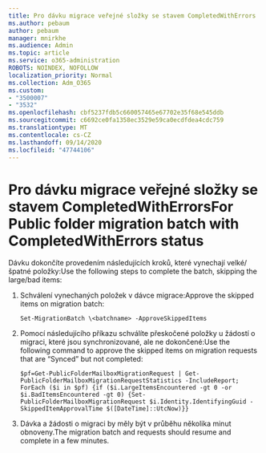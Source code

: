 ```yaml
---
title: Pro dávku migrace veřejné složky se stavem CompletedWithErrors
ms.author: pebaum
author: pebaum
manager: mnirkhe
ms.audience: Admin
ms.topic: article
ms.service: o365-administration
ROBOTS: NOINDEX, NOFOLLOW
localization_priority: Normal
ms.collection: Adm_O365
ms.custom:
- "3500007"
- "3532"
ms.openlocfilehash: cbf5237fdb5c660057465e67702e35f68e545ddb
ms.sourcegitcommit: c6692ce0fa1358ec3529e59ca0ecdfdea4cdc759
ms.translationtype: MT
ms.contentlocale: cs-CZ
ms.lasthandoff: 09/14/2020
ms.locfileid: "47744106"
---
```

# <a name="for-public-folder-migration-batch-with-completedwitherrors-status"></a><span data-ttu-id="6f71c-102">Pro dávku migrace veřejné složky se stavem CompletedWithErrors</span><span class="sxs-lookup"><span data-stu-id="6f71c-102">For Public folder migration batch with CompletedWithErrors status</span></span>

<span data-ttu-id="6f71c-103">Dávku dokončíte provedením následujících kroků, které vynechají velké/špatné položky:</span><span class="sxs-lookup"><span data-stu-id="6f71c-103">Use the following steps to complete the batch, skipping the large/bad items:</span></span> 
1. <span data-ttu-id="6f71c-104">Schválení vynechaných položek v dávce migrace:</span><span class="sxs-lookup"><span data-stu-id="6f71c-104">Approve the skipped items on migration batch:</span></span>

    `Set-MigrationBatch \<batchname> -ApproveSkippedItems` 
2. <span data-ttu-id="6f71c-105">Pomocí následujícího příkazu schválíte přeskočené položky u žádostí o migraci, které jsou synchronizované, ale ne dokončené:</span><span class="sxs-lookup"><span data-stu-id="6f71c-105">Use the following command to approve the skipped items on migration requests that are “Synced” but not completed:</span></span>

    `$pf=Get-PublicFolderMailboxMigrationRequest | Get-PublicFolderMailboxMigrationRequestStatistics -IncludeReport; ForEach ($i in $pf) {if ($i.LargeItemsEncountered -gt 0 -or $i.BadItemsEncountered -gt 0) {Set-PublicFolderMailboxMigrationRequest $i.Identity.IdentifyingGuid -SkippedItemApprovalTime $([DateTime]::UtcNow)}}`
3. <span data-ttu-id="6f71c-106">Dávka a žádosti o migraci by měly být v průběhu několika minut obnoveny.</span><span class="sxs-lookup"><span data-stu-id="6f71c-106">The migration batch and requests should resume and complete in a few minutes.</span></span>

